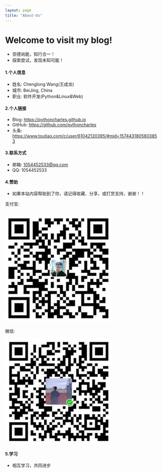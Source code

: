 ```yaml
---
layout: page
title: "About-Us"
---
```

# Welcome to visit my blog!
* 崇德尚能，知行合一！
* 探索尝试，发现未知可能！

#### 1.个人信息
+ 姓名: Chenglong Wang(王成龙)   
+ 城市: BeiJing, China  
+ 职业: 软件开发(Python&Linux&Web)  

#### 2.个人链接
+ Blog: <https://pythoncharles.github.io>  
+ GitHub: <https://github.com/pythoncharles>  
+ 头条: <https://www.toutiao.com/c/user/61042120395/#mid=1574431805603853>


#### 3.联系方式
+ 邮箱: 1054452533@qq.com  
+ QQ: 1054452533  

#### 4.赞助
+  如果本站内容帮助到了你，请记得收藏、分享，或打赏支持，谢谢！！   

支付宝:

![支付宝](alipy.jpeg? "支付宝")
---------

微信:

![微信](wechat.jpeg "微信")

#### 5.学习
+ 相互学习，共同进步